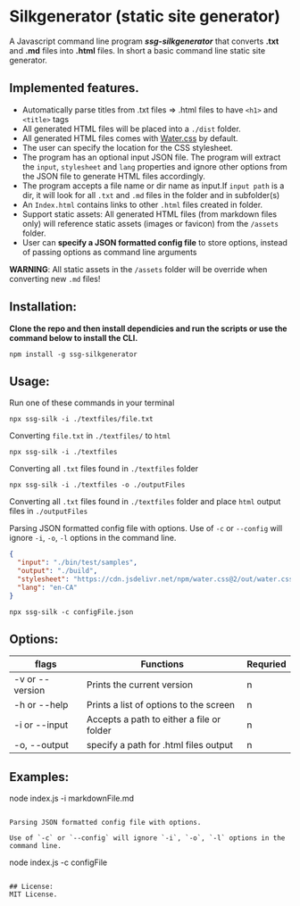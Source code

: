 # Silkgenerator (static site generator)

A Javascript command line program ***ssg-silkgenerator*** that converts **.txt** and **.md** files into **.html** files. In short a basic command line static site generator.

## Implemented features. 
- Automatically parse titles from .txt files => .html files to have `<h1>` and `<title>` tags
- All generated HTML files will be placed into a `./dist` folder.
- All generated HTML files comes with [Water.css](https://github.com/kognise/water.css) by default.
- The user can specify the location for the CSS stylesheet.
- The program has an optional input JSON file. The program will extract the `input`, `stylesheet` and `lang` properties and ignore other options from the JSON file to generate HTML files accordingly.
- The program accepts a file name or dir name as input.If `input path` is a dir, it will look for all `.txt` and `.md` files in the folder and in subfolder(s)
- An `Index.html` contains links to other `.html` files created in folder.
- Support static assets: All generated HTML files (from markdown files only) will reference static assets (images or favicon) from the `/assets` folder.
- User can **specify a JSON formatted config file** to store options, instead of passing options as command line arguments

**WARNING**: All static assets in the `/assets` folder will be override when converting new `.md` files!

## Installation:
**Clone the repo and then install dependicies and run the scripts or use the command below to install the CLI.**
```
npm install -g ssg-silkgenerator
```
## Usage:
Run one of these commands in your terminal

```
npx ssg-silk -i ./textfiles/file.txt
```

Converting `file.txt` in `./textfiles/` to `html`

```
npx ssg-silk -i ./textfiles
```

Converting all `.txt` files found in `./textfiles` folder

```
npx ssg-silk -i ./textfiles -o ./outputFiles
```

Converting all `.txt` files found in `./textfiles` folder and place `html` output files in `./outputFiles`

Parsing JSON formatted config file with options.
Use of `-c` or `--config` will ignore `-i`, `-o`, `-l` options in the command line.

```json
{
  "input": "./bin/test/samples",
  "output": "./build",
  "stylesheet": "https://cdn.jsdelivr.net/npm/water.css@2/out/water.css",
  "lang": "en-CA"
}
```

```
npx ssg-silk -c configFile.json
```


## Options:
| flags              | Functions                                          | Requried  |
| ------------------ | -------------------------------------------------- |---------- |
| -v or --version    | Prints the current version                         | n         |
| -h or --help       | Prints a list of options to the screen             | n         |
| -i or --input      | Accepts a path to either a file or folder          | n         |
| -o, --output       | specify a path for .html files output              | n         |

## Examples:

node index.js -i markdownFile.md 
```

Parsing JSON formatted config file with options.

Use of `-c` or `--config` will ignore `-i`, `-o`, `-l` options in the command line. 

```
node index.js -c configFile
```

## License:
MIT License.